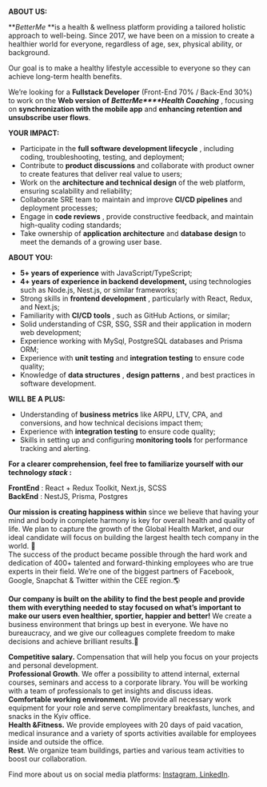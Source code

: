**ABOUT US:**

[](https://betterme.world/)

**_BetterMe_ **is a health & wellness platform providing a tailored holistic
approach to well-being. Since 2017, we have been on a mission to create a
healthier world for everyone, regardless of age, sex, physical ability, or
background.

Our goal is to make a healthy lifestyle accessible to everyone so they can
achieve long-term health benefits.

We’re looking for a **Fullstack Developer** (Front-End 70% / Back-End 30%) to
work on the **Web version of** _**BetterMe****Health Coaching**_ , focusing on
**synchronization with the mobile app** and **enhancing retention and
unsubscribe user flows**.

**YOUR IMPACT:**

  * Participate in the **full software development lifecycle** , including coding, troubleshooting, testing, and deployment;
  * Contribute to **product discussions** and collaborate with product owner to create features that deliver real value to users;
  * Work on the **architecture and technical design** of the web platform, ensuring scalability and reliability;
  * Collaborate SRE team to maintain and improve **CI/CD pipelines** and deployment processes;
  * Engage in **code reviews** , provide constructive feedback, and maintain high-quality coding standards;
  * Take ownership of **application architecture** and **database design** to meet the demands of a growing user base.

**ABOUT YOU:**

  * **5+ years of experience** with JavaScript/TypeScript;
  * **4+ years of experience in backend development,** using technologies such as Node.js, Nest.js, or similar frameworks;
  * Strong skills in **frontend development** , particularly with React, Redux, and Next.js;
  * Familiarity with **CI/CD tools** , such as GitHub Actions, or similar;
  * Solid understanding of CSR, SSG, SSR and their application in modern web development;
  * Experience working with MySql, PostgreSQL databases and Prisma ORM;
  * Experience with **unit testing** and **integration testing** to ensure code quality;
  * Knowledge of **data structures** , **design patterns** , and best practices in software development.

**WILL BE A PLUS:**

  * Understanding of **business metrics** like ARPU, LTV, CPA, and conversions, and how technical decisions impact them;
  * Experience with **integration testing** to ensure code quality;
  * Skills in setting up and configuring **monitoring tools** for performance tracking and alerting.

**For a clearer comprehension, feel free to familiarize yourself with our
technology _stack_ :**

**FrontEnd** : React + Redux Toolkit, Next.js, SCSS  
**BackEnd** : NestJS, Prisma, Postgres

**Our mission is creating happiness within** since we believe that having your
mind and body in complete harmony is key for overall health and quality of
life. We plan to capture the growth of the Global Health Market, and our ideal
candidate will focus on building the largest health tech company in the world.
💪  
The success of the product became possible through the hard work and
dedication of 400+ talented and forward-thinking employees who are true
experts in their field. We’re one of the biggest partners of Facebook, Google,
Snapchat & Twitter within the CEE region.🌎

**Our company is built on the ability to find the best people and provide them
with everything needed to stay focused on what’s important to make our users
even healthier, sportier, happier and better!** We create a business
environment that brings up best in everyone. We have no bureaucracy, and we
give our colleagues complete freedom to make decisions and achieve brilliant
results.🚀

**Competitive salary.** Compensation that will help you focus on your projects
and personal development.  
**Professional Growth**. We offer a possibility to attend internal, external
courses, seminars and access to a corporate library. You will be working with
a team of professionals to get insights and discuss ideas.  
**Comfortable working environment.** We provide all necessary work equipment
for your role and serve complimentary breakfasts, lunches, and snacks in the
Kyiv office.  
**Health &Fitness.** We provide employees with 20 days of paid vacation,
medical insurance and a variety of sports activities available for employees
inside and outside the office.  
**Rest**. We organize team buildings, parties and various team activities to
boost our collaboration.

Find more about us on social media platforms:
[Instagram](https://www.instagram.com/teambetterme/?igshid=MzRlODBiNWFlZA%3D%3D),[
LinkedIn](https://www.linkedin.com/company/betterme-apps/).